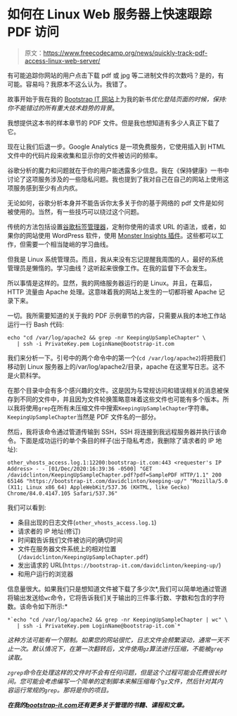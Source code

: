 # 如何在 Linux Web 服务器上快速跟踪 PDF 访问

> 原文：<https://www.freecodecamp.org/news/quickly-track-pdf-access-linux-web-server/>

有可能追踪你网站的用户点击下载 pdf 或 jpg 等二进制文件的次数吗？是的，有可能。容易吗？我原本不这么认为。我错了。

故事开始于我在我的 [Bootstrap IT 网站](https://bootstrap-it.com/davidclinton/keeping-up)上为我的新书*优化登陆页面的时候，保持:你不能错过的所有重大技术趋势的背景*。

我想提供这本书的样本章节的 PDF 文件。但是我也想知道有多少人真正下载了它。

现在让我们后退一步。Google Analytics 是一项免费服务，它使用插入到 HTML 文件中的代码片段来收集和显示你的文件被访问的频率。

谷歌分析的魔力和问题就在于你的用户能透露多少信息。我在《保持健康》一书中讨论了这项服务涉及的一些隐私问题。我也提到了我对自己在自己的网站上使用这项服务感到至少有点内疚。

无论如何，谷歌分析本身并不能告诉你太多关于你的基于网络的 pdf 文件是如何被使用的。当然，有一些技巧可以绕过这个问题。

传统的方法包括设置[谷歌标签管理器](https://marketingplatform.google.com/about/tag-manager/)，定制你使用的请求 URL 的语法，或者，如果你的网站使用 WordPress 软件，使用 [Monster Insights 插件](https://www.monsterinsights.com/)。这些都可以工作，但需要一个相当陡峭的学习曲线。

但我是 Linux 系统管理员。而且，我从来没有忘记提醒我周围的人，最好的系统管理员是懒惰的。学习曲线？这听起来很像工作。在我的监督下不会发生。

所以事情是这样的。显然，我的网络服务器运行的是 Linux。并且，在幕后，HTTP 流量由 Apache 处理。这意味着我的网站上发生的一切都将被 Apache 记录下来。

一切。我所需要知道的关于我的 PDF 示例章节的内容，只需要从我的本地工作站运行一行 Bash 代码:

```
echo "cd /var/log/apache2 && grep -nr KeepingUpSampleChapter" \
   | ssh -i PrivateKey.pem LoginName@bootstrap-it.com 
```

我们来分析一下。引号中的两个命令中的第一个(`cd /var/log/apache2`)将把我们移动到 Linux 服务器上的/var/log/apache2/目录，apache 在这里写日志。这不是火箭科学。

在那个目录中会有多个感兴趣的文件。这是因为与常规访问和错误相关的消息被保存到不同的文件中，并且因为文件轮换策略意味着这些文件也可能有多个版本。所以我将使用`grep`在所有未压缩文件中搜索`KeepingUpSampleChapter`字符串。`KeepingUpSampleChapter`当然是 PDF 文件名的一部分。

然后，我将该命令通过管道传输到 SSH，SSH 将连接到我远程服务器并执行该命令。下面是成功运行的单个条目的样子(出于隐私考虑，我删除了请求者的 IP 地址):

```
other_vhosts_access.log.1:12200:bootstrap-it.com:443 <requester's IP Address> - - [01/Dec/2020:16:39:36 -0500] "GET /davidclinton/KeepingUpSampleChapter.pdf?pdf=SamplePDF HTTP/1.1" 200 65146 "https://bootstrap-it.com/davidclinton/keeping-up/" "Mozilla/5.0 (X11; Linux x86_64) AppleWebKit/537.36 (KHTML, like Gecko) Chrome/84.0.4147.105 Safari/537.36" 
```

我们可以看到:

*   条目出现的日志文件(`other_vhosts_access.log.1`)
*   请求者的 IP 地址(修订)
*   时间戳告诉我们文件被访问的确切时间
*   文件在服务器文件系统上的相对位置(`/davidclinton/KeepingUpSampleChapter.pdf`)
*   发出请求的 URL(`https://bootstrap-it.com/davidclinton/keeping-up/`)
*   和用户运行的浏览器

信息量很大。如果我们只是想知道文件被下载了多少次*,我们可以简单地通过管道将输出发送给`wc`命令，它将告诉我们关于输出的三件事:行数、字数和包含的字符数。该命令如下所示:*

```
*`echo "cd /var/log/apache2 && grep -nr KeepingUpSampleChapter | wc" \
   | ssh -i PrivateKey.pem LoginName@bootstrap-it.com`* 
```

*这种方法可能有一个限制。如果您的网站很忙，日志文件会频繁滚动，通常一天不止一次。默认情况下，在第一次翻转后，文件使用`gz`算法进行压缩，不能被`grep`读取。*

*`zgrep`命令在处理这样的文件时不会有任何问题，但是这个过程可能会花费很长时间。您可能会考虑编写一个简单的定制脚本来解压缩每个`gz`文件，然后针对其内容运行常规的`grep`。那将是你的项目。*

*****************在我的[bootstrap-it.com](https://bootstrap-it.com/davidclinton)还有更多关于管理的书籍、课程和文章。*****************